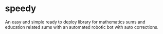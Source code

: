 # speedy
An easy and simple ready to deploy library for mathematics sums and education related sums with an automated robotic bot with auto corrections.
